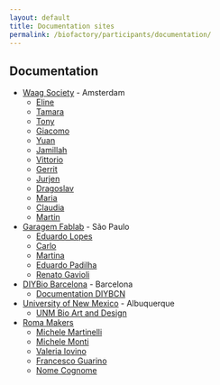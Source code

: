 ```yaml
---
layout: default
title: Documentation sites
permalink: /biofactory/participants/documentation/
---
```


## Documentation

* [Waag Society](http://www.waag.org) - Amsterdam
  * [Eline](http://elinevanderploeg.github.io/endexam/biohack.html)
  * [Tamara](http://tamaratomoro.github.io/)
  * [Tony](https://tg4259.github.io)
  * [Giacomo](http://gg-loop.github.io)
  * [Yuan](https://github.com/Yuanamoto)
  * [Jamillah](http://jamillah.github.io/)
  * [Vittorio](http://vittoriomilone.github.io/)
  * [Gerrit](https://www.wevolver.com/gerrit.niezen/biofactory)
  * [Jurjen](http://jurminator.github.io/)
  * [Dragoslav](http://dragoslav.github.io/diy/)
  * [Maria](http://mariaboto.github.io)
  * [Claudia](http://claudiasbricks.github.io/)
  * [Martin](https://github.com/MartiniMartin/Biohack-Academy)
* [Garagem Fablab](http://www.garagemfablab.com) - São Paulo
  * [Eduardo Lopes](https://biohackacademyelopes.wordpress.com)
  * [Carlo](https://github.com/carloscandidojr/biohackacademy/wiki)
  * [Martina](https://martinaferracane.wordpress.com/bio-hack-adventure-in-sao-paulo/)
  * [Eduardo Padilha](https://hackscientist.wordpress.com/2015/03/16/ola-mundo/)
  * [Renato Gavioli](https://github.com/renatogavioli)
* [DIYBio Barcelona](http://www.meetup.com/Barcelona-DIYbio-Meetup/) - Barcelona
  * [Documentation DIYBCN](http://www.diybcn.org/category/biohack-academy/)
* [University of New Mexico](http://www.unm.edu) - Albuquerque
  * [UNM Bio Art and Design](https://github.com/unmbioartanddesign/biofactory/wiki/Biofactory-Course,-Waag-Society-Documentation:--Week-1)
* [Roma Makers](http://officine.romamakers.org/biohack/students/)
  * [Michele Martinelli](http://officine.romamakers.org/biohack/students/Michele_Martinelli/)
  * [Michele Monti](http://officine.romamakers.org/biohack/students/Michele_Monti/)
  * [Valeria Iovino](http://officine.romamakers.org/biohack/students/Valeria%20Iovino/)
  * [Francesco Guarino](http://officine.romamakers.org/biohack/students/francesco%20guarino%20bio%20hack/)
  * [Nome Cognome](http://officine.romamakers.org/biohack/students/nome_cognome/)
